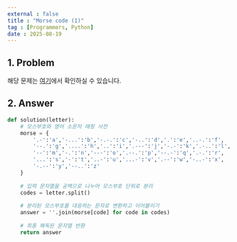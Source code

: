 ```yaml
---
external : false
title : "Morse code (1)"
tag : [Programmers, Python]
date : 2025-08-19
---
```


## 1. Problem

해당 문제는 [여기](https://school.programmers.co.kr/learn/courses/30/lessons/120838)에서 확인하실 수 있습니다.

## 2. Answer

```py
def solution(letter):
    # 모스부호와 영어 소문자 매핑 사전
    morse = { 
        '.-':'a','-...':'b','-.-.':'c','-..':'d','.':'e','..-.':'f',
        '--.':'g','....':'h','..':'i','.---':'j','-.-':'k','.-..':'l',
        '--':'m','-.':'n','---':'o','.--.':'p','--.-':'q','.-.':'r',
        '...':'s','-':'t','..-':'u','...-':'v','.--':'w','-..-':'x',
        '-.--':'y','--..':'z'
    }
    
    # 입력 문자열을 공백으로 나누어 모스부호 단위로 분리
    codes = letter.split()
    
    # 분리된 모스부호를 대응하는 문자로 변환하고 이어붙이기
    answer = ''.join(morse[code] for code in codes)
    
    # 최종 해독된 문자열 반환
    return answer
```
